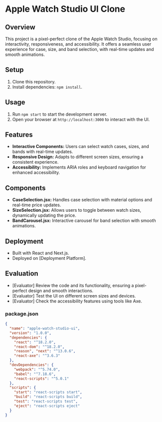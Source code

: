 # Apple Watch Studio UI Clone

## Overview
This project is a pixel-perfect clone of the Apple Watch Studio, focusing on interactivity, responsiveness, and accessibility. It offers a seamless user experience for case, size, and band selection, with real-time updates and smooth animations.

## Setup
1. Clone this repository.
2. Install dependencies: `npm install`.

## Usage
1. Run `npm start` to start the development server.
2. Open your browser at `http://localhost:3000` to interact with the UI.

## Features
- **Interactive Components:** Users can select watch cases, sizes, and bands with real-time updates.
- **Responsive Design:** Adapts to different screen sizes, ensuring a consistent experience.
- **Accessibility:** Implements ARIA roles and keyboard navigation for enhanced accessibility.

## Components
- **CaseSelection.jsx:** Handles case selection with material options and real-time price updates.
- **SizeSelection.jsx:** Allows users to toggle between watch sizes, dynamically updating the price.
- **BandCarousel.jsx:** Interactive carousel for band selection with smooth animations.

## Deployment
- Built with React and Next.js.
- Deployed on [Deployment Platform].

## Evaluation
- [Evaluator] Review the code and its functionality, ensuring a pixel-perfect design and smooth interactions.
- [Evaluator] Test the UI on different screen sizes and devices.
- [Evaluator] Check the accessibility features using tools like Axe.

### package.json
```json
{
  "name": "apple-watch-studio-ui",
  "version": "1.0.0",
  "dependencies": {
    "react": "^18.2.0",
    "react-dom": "^18.2.0",
    "reason", "next": "^13.0.6",
    "react-axe": "^3.6.3"
  },
  "devDependencies": {
    "webpack": "^5.74.0",
    "babel": "^7.18.6",
    "react-scripts": "^5.0.1"
  },
  "scripts": {
    "start": "react-scripts start",
    "build": "react-scripts build",
    "test": "react-scripts test",
    "eject": "react-scripts eject"
  }
}